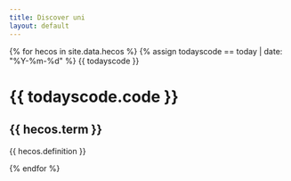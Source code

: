 ```yaml
---
title: Discover uni
layout: default
--- 
```


{% for hecos in  site.data.hecos %}
{% assign todayscode == today | date: "%Y-%m-%d" %}
{{ todayscode }}
 <h1>  {{ todayscode.code }} </h1>
  <h2> {{ hecos.term }} </h2>
  <p> {{ hecos.definition }} </p>
{% endfor %}

